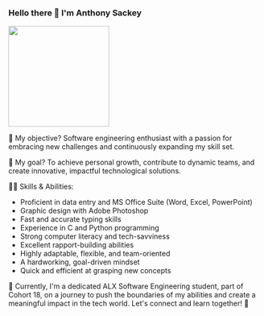 ### Hello there 👋 I'm Anthony Sackey
<img src="https://tenor.com/view/typing-laptop-cat-busy-cute-gif-5822667" width="AUTO" height="200px">

🚀 My objective? Software engineering enthusiast with a passion for embracing new challenges and continuously expanding my skill set. 

🎯 My goal? To achieve personal growth, contribute to dynamic teams, and create innovative, impactful technological solutions.

👩‍💻 Skills & Abilities:
- Proficient in data entry and MS Office Suite (Word, Excel, PowerPoint)
- Graphic design with Adobe Photoshop
- Fast and accurate typing skills
- Experience in C and Python programming
- Strong computer literacy and tech-savviness
- Excellent rapport-building abilities
- Highly adaptable, flexible, and team-oriented
- A hardworking, goal-driven mindset
- Quick and efficient at grasping new concepts

🌟 Currently, I'm a dedicated ALX Software Engineering student, part of Cohort 18, on a journey to push the boundaries of my abilities and create a meaningful impact in the tech world. Let's connect and learn together! 🚀

<!--
**Anthony-cloud-1/Anthony-cloud-1** is a ✨ _special_ ✨ repository because its `README.md` (this file) appears on your GitHub profile.

Here are some ideas to get you started:

- 🔭 I’m currently working on ...
- 🌱 I’m currently learning ...
- 👯 I’m looking to collaborate on ...
- 🤔 I’m looking for help with ...
- 💬 Ask me about ...
- 📫 How to reach me: ...
- 😄 Pronouns: ...
- ⚡ Fun fact: ...
-->
